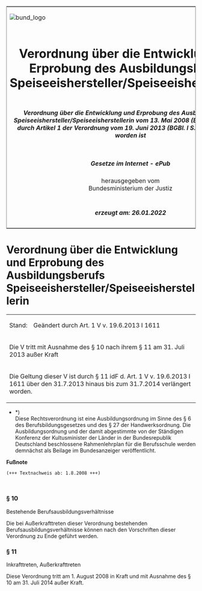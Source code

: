 <span id="DECKBLATT.html"></span>

<table border="0" frame="border" width="100%">

<tr valign="top">

<td align="left">

![bund\_logo](BfJ_2021_Web_de_de.gif)

</td>

<td align="right">

 

</td>

</tr>

<tr align="center" valign="middle">

<td colspan="2">

# Verordnung über die Entwicklung und Erprobung des Ausbildungsberufs Speiseeishersteller/Speiseeisherstellerin

</td>

</tr>

<tr align="center" valign="middle">

<td colspan="2">

##### Verordnung über die Entwicklung und Erprobung des Ausbildungsberufs Speiseeishersteller/Speiseeisherstellerin vom 13. Mai 2008 (BGBl. I S. 830), die durch Artikel 1 der Verordnung vom 19. Juni 2013 (BGBl. I S. 1611) geändert worden ist

</td>

</tr>

<tr align="center" valign="middle">

<td colspan="2">

  
  

##### Gesetze im Internet - ePub  
  
herausgegeben vom  
Bundesministerium der Justiz

</td>

</tr>

<tr align="center" valign="bottom">

<td colspan="2">

  
  

##### erzeugt am: 26.01.2022

</td>

</tr>

</table>

<span id="BJNR083000008.html"></span>

# Verordnung über die Entwicklung und Erprobung des Ausbildungsberufs Speiseeishersteller/Speiseeisherstellerin

<div>

<div class="jnhtml">

<table width="100%">

<colgroup>

<col width="10%">

</col>

<col width="90%">

</col>

</colgroup>

<tr>

<td>

Stand:

</div>

</div>

</td>

<td>

Geändert durch Art. 1 V v. 19.6.2013 I 1611

</td>

</tr>

<tr>

<td class="StandkommentarAufh" colspan="2">

Die V tritt mit Ausnahme des § 10 nach ihrem § 11 am 31. Juli 2013 außer
Kraft

</td>

</tr>

<tr>

<td colspan="2">

Die Geltung dieser V ist durch § 11 idF d. Art. 1 V v. 19.6.2013 I 1611
über den 31.7.2013 hinaus bis zum 31.7.2014 verlängert worden.

</td>

</tr>

</table>

</div>

</div>

<div>

<div class="jnhtml">

  - <span id="BJNR083000008.html#f771080_01"></span><!-- FNR_Pos --><span>\*)
    </span>  
    Diese Rechtsverordnung ist eine Ausbildungsordnung im Sinne des § 6
    des Berufsbildungsgesetzes und des § 27 der Handwerksordnung. Die
    Ausbildungsordnung und der damit abgestimmte von der Ständigen
    Konferenz der Kultusminister der Länder in der Bundesrepublik
    Deutschland beschlossene Rahmenlehrplan für die Berufsschule werden
    demnächst als Beilage im Bundesanzeiger veröffentlicht.

</div>

</div>

<div>

  
**Fußnote**

<div class="jnhtml">

<div>

<div class="jurAbsatz">

  

``` 
(+++ Textnachweis ab: 1.8.2008 +++)

 
```

</div>

</div>

</div>

</div>

<span id="BJNR083000008BJNE001100000.html"></span>

### § 10  
Bestehende Berufsausbildungsverhältnisse

<div>

<div class="jnhtml">

<div>

<div class="jurAbsatz">

Die bei Außerkrafttreten dieser Verordnung bestehenden
Berufsausbildungsverhältnisse können nach den Vorschriften dieser
Verordnung zu Ende geführt werden.

</div>

</div>

</div>

</div>

<span id="BJNR083000008BJNE001201140.html"></span>

### § 11  
Inkrafttreten, Außerkrafttreten

<div>

<div class="jnhtml">

<div>

<div class="jurAbsatz">

Diese Verordnung tritt am 1. August 2008 in Kraft und mit Ausnahme des §
10 am 31. Juli 2014 außer Kraft.

</div>

</div>

</div>

</div>
